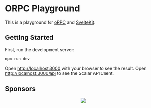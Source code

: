 # ORPC Playground

This is a playground for [oRPC](https://orpc.unnoq.com) and [SvelteKit](https://kit.svelte.dev/).

## Getting Started

First, run the development server:

```bash
npm run dev
```

Open [http://localhost:3000](http://localhost:3000) with your browser to see the result.
Open [http://localhost:3000/api](http://localhost:3000/api) to see the Scalar API Client.

## Sponsors

<p align="center">
  <a href="https://cdn.jsdelivr.net/gh/unnoq/unnoq/sponsors.svg">
    <img src='https://cdn.jsdelivr.net/gh/unnoq/unnoq/sponsors.svg'/>
  </a>
</p>
